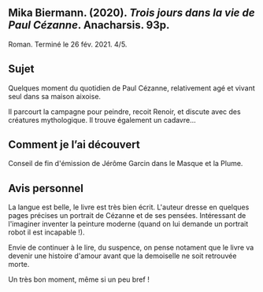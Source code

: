## Mika Biermann. (2020). _Trois jours dans la vie de Paul Cézanne_. Anacharsis. 93p.

Roman. Terminé le 26 fév. 2021. 4/5.

## Sujet

Quelques moment du quotidien de Paul Cézanne, relativement agé et vivant seul dans sa maison aixoise.

Il parcourt la campagne pour peindre, recoit Renoir, et discute avec des créatures mythologique. Il trouve également un cadavre...

## Comment je l’ai découvert

Conseil de fin d'émission de Jérôme Garcin dans le Masque et la Plume.

## Avis personnel

La langue est belle, le livre est très bien écrit. L'auteur dresse en quelques pages précises un portrait de Cézanne et de ses pensées. Intéressant de l'imaginer inventer la peinture moderne (quand on lui demande un portrait robot il est incapable !). 

Envie de continuer à le lire, du suspence, on pense notament que le livre va devenir une histoire d'amour avant que la demoiselle ne soit retrouvée morte.

Un très bon moment, même si un peu bref !